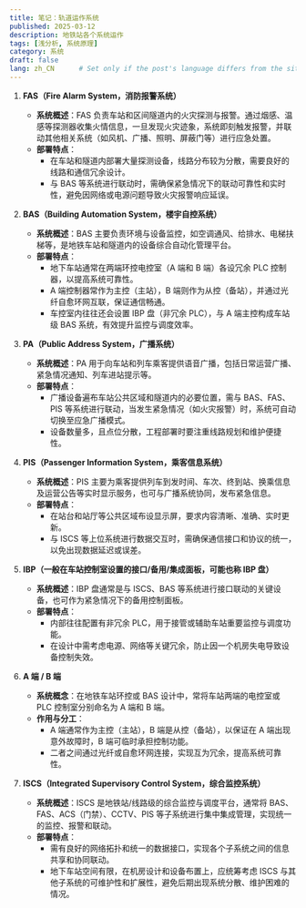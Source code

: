 ```yaml
---
title: 笔记：轨道运作系统
published: 2025-03-12
description: 地铁站各个系统运作
tags: [浅分析, 系统原理]
category: 系统
draft: false
lang: zh_CN      # Set only if the post's language differs from the site's language in `config.ts`
---
```


1. **FAS（Fire Alarm System，消防报警系统）**  
   - **系统概述**：FAS 负责车站和区间隧道内的火灾探测与报警。通过烟感、温感等探测器收集火情信息，一旦发现火灾迹象，系统即刻触发报警，并联动其他相关系统（如风机、广播、照明、屏蔽门等）进行应急处置。  
   - **部署特点**：  
     - 在车站和隧道内部署大量探测设备，线路分布较为分散，需要良好的线路和通信冗余设计。  
     - 与 BAS 等系统进行联动时，需确保紧急情况下的联动可靠性和实时性，避免因网络或电源问题导致火灾报警响应延误。

2. **BAS（Building Automation System，楼宇自控系统）**  
   - **系统概述**：BAS 主要负责环境与设备监控，如空调通风、给排水、电梯扶梯等，是地铁车站和隧道内的设备综合自动化管理平台。  
   - **部署特点**：  
     - 地下车站通常在两端环控电控室（A 端和 B 端）各设冗余 PLC 控制器，以提高系统可靠性。  
     - A 端控制器常作为主控（主站），B 端则作为从控（备站），并通过光纤自愈环网互联，保证通信畅通。  
     - 车控室内往往还会设置 IBP 盘（非冗余 PLC），与 A 端主控构成车站级 BAS 系统，有效提升监控与调度效率。

3. **PA（Public Address System，广播系统）**  
   - **系统概述**：PA 用于向车站和列车乘客提供语音广播，包括日常运营广播、紧急情况通知、列车进站提示等。  
   - **部署特点**：  
     - 广播设备遍布车站公共区域和隧道内的必要位置，需与 BAS、FAS、PIS 等系统进行联动，当发生紧急情况（如火灾报警）时，系统可自动切换至应急广播模式。  
     - 设备数量多，且点位分散，工程部署时要注重线路规划和维护便捷性。

4. **PIS（Passenger Information System，乘客信息系统）**  
   - **系统概述**：PIS 主要为乘客提供列车到发时间、车次、终到站、换乘信息及运营公告等实时显示服务，也可与广播系统协同，发布紧急信息。  
   - **部署特点**：  
     - 在站台和站厅等公共区域布设显示屏，要求内容清晰、准确、实时更新。  
     - 与 ISCS 等上位系统进行数据交互时，需确保通信接口和协议的统一，以免出现数据延迟或误差。

5. **IBP（一般在车站控制室设置的接口/备用/集成面板，可能也称 IBP 盘）**  
   - **系统概述**：IBP 盘通常是与 ISCS、BAS 等系统进行接口联动的关键设备，也可作为紧急情况下的备用控制面板。  
   - **部署特点**：  
     - 内部往往配置有非冗余 PLC，用于接管或辅助车站重要监控与调度功能。  
     - 在设计中需考虑电源、网络等关键冗余，防止因一个机房失电导致设备控制失效。

6. **A 端 / B 端**  
   - **系统概念**：在地铁车站环控或 BAS 设计中，常将车站两端的电控室或 PLC 控制室分别命名为 A 端和 B 端。  
   - **作用与分工**：  
     - A 端通常作为主控（主站），B 端是从控（备站），以保证在 A 端出现意外故障时，B 端可临时承担控制功能。  
     - 二者之间通过光纤或自愈环网连接，实现互为冗余，提高系统可靠性。

7. **ISCS（Integrated Supervisory Control System，综合监控系统）**  
   - **系统概述**：ISCS 是地铁站/线路级的综合监控与调度平台，通常将 BAS、FAS、ACS（门禁）、CCTV、PIS 等子系统进行集中集成管理，实现统一的监控、报警和联动。  
   - **部署特点**：  
     - 需有良好的网络拓扑和统一的数据接口，实现各个子系统之间的信息共享和协同联动。  
     - 地下车站空间有限，在机房设计和设备布置上，应统筹考虑 ISCS 与其他子系统的可维护性和扩展性，避免后期出现系统分散、维护困难的情况。
